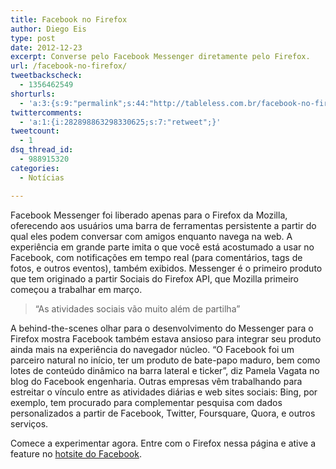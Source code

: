 ```yaml
---
title: Facebook no Firefox
author: Diego Eis
type: post
date: 2012-12-23
excerpt: Converse pelo Facebook Messenger diretamente pelo Firefox.
url: /facebook-no-firefox/
tweetbackscheck:
  - 1356462549
shorturls:
  - 'a:3:{s:9:"permalink";s:44:"http://tableless.com.br/facebook-no-firefox/";s:7:"tinyurl";s:26:"http://tinyurl.com/cfgmrx7";s:4:"isgd";s:19:"http://is.gd/Byy33B";}'
twittercomments:
  - 'a:1:{i:282898863298330625;s:7:"retweet";}'
tweetcount:
  - 1
dsq_thread_id:
  - 988915320
categories:
  - Notícias

---
```

Facebook Messenger foi liberado apenas para o Firefox da Mozilla, oferecendo aos usuários uma barra de ferramentas persistente a partir do qual eles podem conversar com amigos enquanto navega na web. A experiência em grande parte imita o que você está acostumado a usar no Facebook, com notificações em tempo real (para comentários, tags de fotos, e outros eventos), também exibidos. Messenger é o primeiro produto que tem originado a partir Sociais do Firefox API, que Mozilla primeiro começou a trabalhar em março.

> &#8220;As atividades sociais vão muito além de partilha&#8221;

A behind-the-scenes olhar para o desenvolvimento do Messenger para o Firefox mostra Facebook também estava ansioso para integrar seu produto ainda mais na experiência do navegador núcleo. &#8220;O Facebook foi um parceiro natural no início, ter um produto de bate-papo maduro, bem como lotes de conteúdo dinâmico na barra lateral e ticker&#8221;, diz Pamela Vagata no blog do Facebook engenharia. Outras empresas vêm trabalhando para estreitar o vínculo entre as atividades diárias e web sites sociais: Bing, por exemplo, tem procurado para complementar pesquisa com dados personalizados a partir de Facebook, Twitter, Foursquare, Quora, e outros serviços.

Comece a experimentar agora. Entre com o Firefox nessa página e ative a feature no [hotsite do Facebook][1].

 [1]: http://www.facebook.com/about/messenger-for-firefox